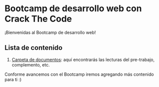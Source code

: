 # Bootcamp de desarrollo web con Crack The Code

¡Bienvenidas al Bootcamp de desarrollo web!

## Lista de contenido
1. [Carpeta de documentos](https://www.crackthecode.la): aquí encontrarás las lecturas del pre-trabajo, complemento, etc.

Conforme avancemos con el Bootcamp iremos agregando más contenido para ti :)





















